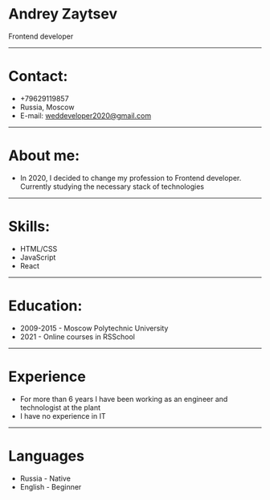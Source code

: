 # Andrey Zaytsev

Frontend developer

---

# Contact:

- +79629119857
- Russia, Moscow
- E-mail: weddeveloper2020@gmail.com

---

# About me:

- In 2020, I decided to change my profession to Frontend developer. Currently studying the necessary stack of technologies

---

# Skills:

- HTML/CSS
- JavaScript
- React

---

# Education:

- 2009-2015 - Moscow Polytechnic University
- 2021 - Online courses in RSSchool

---

# Experience

- For more than 6 years I have been working as an engineer and technologist at the plant
- I have no experience in IT

---

# Languages

- Russia - Native
- English - Beginner
